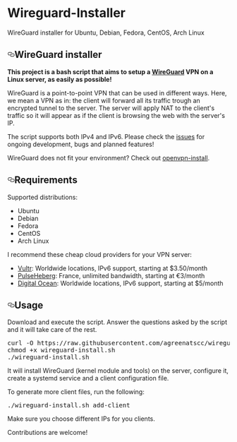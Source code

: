 # Wireguard-Installer
 WireGuard installer for Ubuntu, Debian, Fedora, CentOS, Arch Linux
 
<article class="markdown-body entry-content" itemprop="text"><h1><a id="user-content-wireguard-installer" class="anchor" aria-hidden="true" href="#wireguard-installer"><svg class="octicon octicon-link" viewBox="0 0 16 16" version="1.1" width="16" height="16" aria-hidden="true"><path fill-rule="evenodd" d="M4 9h1v1H4c-1.5 0-3-1.69-3-3.5S2.55 3 4 3h4c1.45 0 3 1.69 3 3.5 0 1.41-.91 2.72-2 3.25V8.59c.58-.45 1-1.27 1-2.09C10 5.22 8.98 4 8 4H4c-.98 0-2 1.22-2 2.5S3 9 4 9zm9-3h-1v1h1c1 0 2 1.22 2 2.5S13.98 12 13 12H9c-.98 0-2-1.22-2-2.5 0-.83.42-1.64 1-2.09V6.25c-1.09.53-2 1.84-2 3.25C6 11.31 7.55 13 9 13h4c1.45 0 3-1.69 3-3.5S14.5 6 13 6z"></path></svg></a>WireGuard installer</h1>
<p><strong>This project is a bash script that aims to setup a <a href="https://www.wireguard.com/" rel="nofollow">WireGuard</a> VPN on a Linux server, as easily as possible!</strong></p>
<p>WireGuard is a point-to-point VPN that can be used in different ways. Here, we mean a VPN as in: the client will forward all its traffic trough an encrypted tunnel to the server.
The server will apply NAT to the client's traffic so it will appear as if the client is browsing the web with the server's IP.</p>
<p>The script supports both IPv4 and IPv6. Please check the <a href="https://github.com/angristan/wireguard-install/issues">issues</a> for ongoing development, bugs and planned features!</p>
<p>WireGuard does not fit your environment? Check out <a href="https://github.com/angristan/openvpn-install">openvpn-install</a>.</p>
<h2><a id="user-content-requirements" class="anchor" aria-hidden="true" href="#requirements"><svg class="octicon octicon-link" viewBox="0 0 16 16" version="1.1" width="16" height="16" aria-hidden="true"><path fill-rule="evenodd" d="M4 9h1v1H4c-1.5 0-3-1.69-3-3.5S2.55 3 4 3h4c1.45 0 3 1.69 3 3.5 0 1.41-.91 2.72-2 3.25V8.59c.58-.45 1-1.27 1-2.09C10 5.22 8.98 4 8 4H4c-.98 0-2 1.22-2 2.5S3 9 4 9zm9-3h-1v1h1c1 0 2 1.22 2 2.5S13.98 12 13 12H9c-.98 0-2-1.22-2-2.5 0-.83.42-1.64 1-2.09V6.25c-1.09.53-2 1.84-2 3.25C6 11.31 7.55 13 9 13h4c1.45 0 3-1.69 3-3.5S14.5 6 13 6z"></path></svg></a>Requirements</h2>
<p>Supported distributions:</p>
<ul>
<li>Ubuntu</li>
<li>Debian</li>
<li>Fedora</li>
<li>CentOS</li>
<li>Arch Linux</li>
</ul>
<p>I recommend these cheap cloud providers for your VPN server:</p>
<ul>
<li><a href="https://goo.gl/Xyd1Sc" rel="nofollow">Vultr</a>: Worldwide locations, IPv6 support, starting at $3.50/month</li>
<li><a href="https://goo.gl/76yqW5" rel="nofollow">PulseHeberg</a>: France, unlimited bandwidth, starting at €3/month</li>
<li><a href="https://goo.gl/qXrNLK" rel="nofollow">Digital Ocean</a>: Worldwide locations, IPv6 support, starting at $5/month</li>
</ul>
<h2><a id="user-content-usage" class="anchor" aria-hidden="true" href="#usage"><svg class="octicon octicon-link" viewBox="0 0 16 16" version="1.1" width="16" height="16" aria-hidden="true"><path fill-rule="evenodd" d="M4 9h1v1H4c-1.5 0-3-1.69-3-3.5S2.55 3 4 3h4c1.45 0 3 1.69 3 3.5 0 1.41-.91 2.72-2 3.25V8.59c.58-.45 1-1.27 1-2.09C10 5.22 8.98 4 8 4H4c-.98 0-2 1.22-2 2.5S3 9 4 9zm9-3h-1v1h1c1 0 2 1.22 2 2.5S13.98 12 13 12H9c-.98 0-2-1.22-2-2.5 0-.83.42-1.64 1-2.09V6.25c-1.09.53-2 1.84-2 3.25C6 11.31 7.55 13 9 13h4c1.45 0 3-1.69 3-3.5S14.5 6 13 6z"></path></svg></a>Usage</h2>
<p>Download and execute the script. Answer the questions asked by the script and it will take care of the rest.</p>
<div class="highlight highlight-source-shell"><pre>curl -O https://raw.githubusercontent.com/agreenatscc/wireguard-install/master/wireguard-install.sh
chmod +x wireguard-install.sh
./wireguard-install.sh</pre></div>
<p>It will install WireGuard (kernel module and tools) on the server, configure it, create a systemd service and a client configuration file.</p>
<p>To generate more client files, run the following:</p>
<div class="highlight highlight-source-shell"><pre>./wireguard-install.sh add-client</pre></div>
<p>Make sure you choose different IPs for you clients.</p>
<p>Contributions are welcome!</p>
</article>
